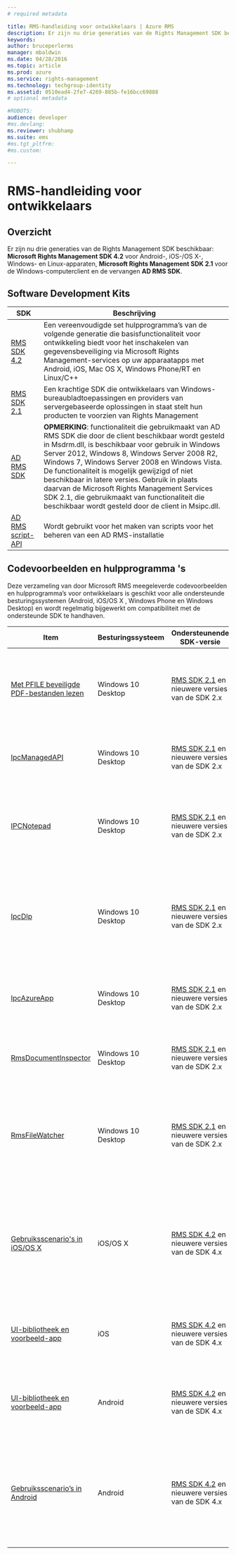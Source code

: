 ```yaml
---
# required metadata

title: RMS-handleiding voor ontwikkelaars | Azure RMS
description: Er zijn nu drie generaties van de Rights Management SDK beschikbaar.
keywords:
author: bruceperlerms
manager: mbaldwin
ms.date: 04/28/2016
ms.topic: article
ms.prod: azure
ms.service: rights-management
ms.technology: techgroup-identity
ms.assetid: 0510ead4-2fe7-4269-885b-fe16bcc69888
# optional metadata

#ROBOTS:
audience: developer
#ms.devlang:
ms.reviewer: shubhamp
ms.suite: ems
#ms.tgt_pltfrm:
#ms.custom:

---
```


# RMS-handleiding voor ontwikkelaars

## Overzicht ##
Er zijn nu drie generaties van de Rights Management SDK beschikbaar: **Microsoft Rights Management SDK 4.2** voor Android-, iOS-/OS X-, Windows- en Linux-apparaten, **Microsoft Rights Management SDK 2.1** voor de Windows-computerclient en de vervangen **AD RMS SDK**.

## Software Development Kits ##
| SDK | Beschrijving |
|------|---------|
| [RMS SDK 4.2](active-directory-rights-management-services-multi-platform-thin-client-sdk-portal.md) | Een vereenvoudigde set hulpprogramma’s van de volgende generatie die basisfunctionaliteit voor ontwikkeling biedt voor het inschakelen van gegevensbeveiliging via Microsoft Rights Management-services op uw apparaatapps met Android, iOS, Mac OS X, Windows Phone/RT en Linux/C++ |
| [RMS SDK 2.1](microsoft-information-protection-and-control-client-portal.md) | Een krachtige SDK die ontwikkelaars van Windows-bureaubladtoepassingen en providers van servergebaseerde oplossingen in staat stelt hun producten te voorzien van Rights Management|
|[AD RMS SDK]()|**OPMERKING**: functionaliteit die gebruikmaakt van AD RMS SDK die door de client beschikbaar wordt gesteld in Msdrm.dll, is beschikbaar voor gebruik in Windows Server 2012, Windows 8, Windows Server 2008 R2, Windows 7, Windows Server 2008 en Windows Vista. De functionaliteit is mogelijk gewijzigd of niet beschikbaar in latere versies. Gebruik in plaats daarvan de Microsoft Rights Management Services SDK 2.1, die gebruikmaakt van functionaliteit die beschikbaar wordt gesteld door de client in Msipc.dll.|
|[AD RMS script-API]()| Wordt gebruikt voor het maken van scripts voor het beheren van een AD RMS-installatie|

## Codevoorbeelden en hulpprogramma 's ##
Deze verzameling van door Microsoft RMS meegeleverde codevoorbeelden en hulpprogramma’s voor ontwikkelaars is geschikt voor alle ondersteunde besturingssystemen (Android, iOS/OS X , Windows Phone en Windows Desktop) en wordt regelmatig bijgewerkt om compatibiliteit met de ondersteunde SDK te handhaven.

| Item | Besturingssysteem | Ondersteunende SDK-versie | Beschrijving |
|------|------------------|------------------------|-------------|
| [Met PFILE beveiligde PDF-bestanden lezen](https://blogs.msdn.microsoft.com/rms/2015/11/09/reading-a-pfile-protected-pdf/) | Windows 10 Desktop| [RMS SDK 2.1](microsoft-information-protection-and-control-client-portal.md) en nieuwere versies van de SDK 2.x | **Read PFILE protected PDF** is een eenvoudig codevoorbeeld op ons blog RMS Developer’s Corner dat gebruikmaakt van MSIPC bestands-API om een met PFILE beveiligd PDF-document te ontsleutelen en te openen.|
| [IpcManagedAPI](https://github.com/Azure-Samples/active-directory-dotnet-rms) | Windows 10 Desktop | [RMS SDK 2.1](microsoft-information-protection-and-control-client-portal.md) en nieuwere versies van de SDK 2.x | **IpcManagedAPI** is een .NET-weergave (C#) van RMS SDK 2.1 waarmee u uw beheerde toepassing eenvoudig kunt inschakelen voor RMS.|
| [IPCNotepad](https://code.msdn.microsoft.com/ipcnotepad-sample-f67dae80) | Windows 10 Desktop | [RMS SDK 2.1](microsoft-information-protection-and-control-client-portal.md) en nieuwere versies van de SDK 2.x| **IPCNotepad** is een voorbeeldtoepassing met RMS die u door de basisstappen leidt die voor elke toepassing met RMS moeten worden uitgevoerd bij het beveiligen en gebruiken van beperkte inhoud.|
| [IpcDlp](https://github.com/Azure-Samples/active-directory-dotnet-rms)|Windows 10 Desktop|[RMS SDK 2.1](microsoft-information-protection-and-control-client-portal.md) en nieuwere versies van de SDK 2.x|**IpcDlp** is een voorbeeld van een DLP-toepassing (Data Leak Protection) met RMS die u door de basisstappen leidt die voor elke toepassing met DLP-RMS moeten worden uitgevoerd met behulp van de bestands-API bij het beveiligen en gebruiken van beperkte inhoud.|
| [IpcAzureApp](https://github.com/Azure-Samples/active-directory-dotnet-rms) | Windows 10 Desktop|[RMS SDK 2.1](microsoft-information-protection-and-control-client-portal.md) en nieuwere versies van de SDK 2.x|**IpcAzureApp** is een voorbeeldtoepassing die u laat zien hoe u RMS SDK in de Azure-toepassing gebruikt voor het beveiligen van gegevens in Azure Blob Storage.|
| [RmsDocumentInspector](https://github.com/Azure-Samples/active-directory-dotnet-rms) | Windows 10 Desktop|[RMS SDK 2.1](microsoft-information-protection-and-control-client-portal.md) en nieuwere versies van de SDK 2.x|**RmsDocumentInspector** is een hulpprogramma dat informatie kan bieden over elk met RMS beveiligd bestand, zoals de inhouds-id of gebruikersrechten.|
| [RmsFileWatcher](https://github.com/Azure-Samples/active-directory-dotnet-rms) | Windows 10 Desktop|[RMS SDK 2.1](microsoft-information-protection-and-control-client-portal.md) en nieuwere versies van de SDK 2.x|**RmsFileWatcher** is een voorbeeldtoepassing die u laat zien hoe u een Windows-toepassing bouwt die de mappen in het bestandssysteem controleert en RMS-beveiligingsbeleid toepast op elke wijziging, bijvoorbeeld een toegevoegd bestand of een gewijzigd bestand.|
| [Gebruiksscenario's in iOS/OS X](https://msdn.microsoft.com/en-us/library/dn758307(v=vs.85).aspx) |iOS/OS X|[RMS SDK 4.2](active-directory-rights-management-services-multi-platform-thin-client-sdk-portal.md) en nieuwere versies van de SDK 4.x|De **Objective-C**-codevoorbeelden geven belangrijke ontwikkelscenario's weer om u vertrouwd te maken met de RMS SDK. Voorbeelden zijn onder meer gebruik van de door Microsoft beveiligde bestandsindeling, aangepaste beveiligde bestandsindelingen en aangepaste UI-besturingselementen.|
| [UI-bibliotheek en voorbeeld-app](https://github.com/AzureAD/rms-sdk-ui-for-ios) |iOS|[RMS SDK 4.2](active-directory-rights-management-services-multi-platform-thin-client-sdk-portal.md) en nieuwere versies van de SDK 4.x|**UI-bibliotheken en voorbeeld-app voor iOS** op GitHub, zodat u snel aan de slag kunt en onze standaardgebruikersinterface in uw apps kunt hergebruiken.|
| [UI-bibliotheek en voorbeeld-app](https://github.com/AzureAD/rms-sdk-ui-for-android) |Android|[RMS SDK 4.2](active-directory-rights-management-services-multi-platform-thin-client-sdk-portal.md) en nieuwere versies van de SDK 4.x|**UI-bibliotheken en voorbeeld-app voor Android** op GitHub, zodat u snel aan de slag kunt en onze standaardgebruikersinterface in uw apps kunt hergebruiken.|
| [Gebruiksscenario’s in Android](https://msdn.microsoft.com/en-us/library/dn758246(v=vs.85).aspx) |Android|[RMS SDK 4.2](active-directory-rights-management-services-multi-platform-thin-client-sdk-portal.md) en nieuwere versies van de SDK 4.x|**De Java-codevoorbeelden** geven belangrijke ontwikkelscenario's weer om u vertrouwd te maken met de RMS SDK. Voorbeelden zijn onder meer gebruik van de door Microsoft beveiligde bestandsindeling, aangepaste beveiligde bestandsindelingen en aangepaste UI-besturingselementen.|


<!--HONumber=Apr16_HO4-->


